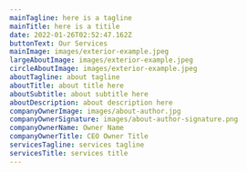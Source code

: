 ```yaml
---
mainTagline: here is a tagline
mainTitle: here is a titile
date: 2022-01-26T02:52:47.162Z
buttonText: Our Services
mainImage: images/exterior-example.jpeg
largeAboutImage: images/exterior-example.jpeg
circleAboutImage: images/exterior-example.jpeg
aboutTagline: about tagline
aboutTitle: about title here
aboutSubtitle: about subtitle here
aboutDescription: about description here
companyOwnerImage: images/about-author.jpg
companyOwnerSignature: images/about-author-signature.png
companyOwnerName: Owner Name
companyOwnerTitle: CEO Owner Title
servicesTagline: services tagline
servicesTitle: services title
---
```

